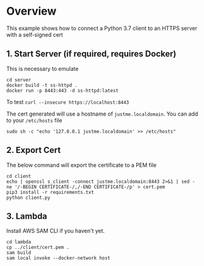 # Overview
This example shows how to connect a Python 3.7 client to an HTTPS server with a self-signed cert

## 1. Start Server (if required, requires Docker)
This is necessary to emulate
```
cd server
docker build -t ss-httpd .
docker run -p 8443:443 -d ss-httpd:latest
```

To test
`curl --insecure https://localhost:8443`

The cert generated will use a hostname of `justme.localdomain`.  You can add to your `/etc/hosts` file

`sudo sh -c "echo '127.0.0.1 justme.localdomain' >> /etc/hosts"`

## 2. Export Cert
The below command will export the certificate to a PEM file

```
cd client
echo | openssl s_client -connect justme.localdomain:8443 2>&1 | sed -ne '/-BEGIN CERTIFICATE-/,/-END CERTIFICATE-/p' > cert.pem
pip3 install -r requirements.txt
python client.py
```

## 3. Lambda
Install AWS SAM CLI if you haven't yet.
```
cd lambda
cp ../client/cert.pem .
sam build
sam local invoke --docker-network host
```
